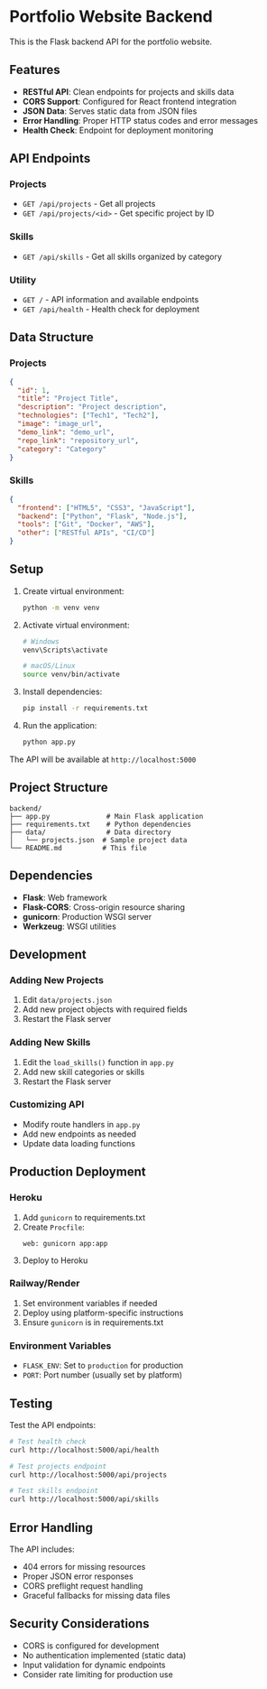# Portfolio Website Backend

This is the Flask backend API for the portfolio website.

## Features

- **RESTful API**: Clean endpoints for projects and skills data
- **CORS Support**: Configured for React frontend integration
- **JSON Data**: Serves static data from JSON files
- **Error Handling**: Proper HTTP status codes and error messages
- **Health Check**: Endpoint for deployment monitoring

## API Endpoints

### Projects
- `GET /api/projects` - Get all projects
- `GET /api/projects/<id>` - Get specific project by ID

### Skills
- `GET /api/skills` - Get all skills organized by category

### Utility
- `GET /` - API information and available endpoints
- `GET /api/health` - Health check for deployment

## Data Structure

### Projects
```json
{
  "id": 1,
  "title": "Project Title",
  "description": "Project description",
  "technologies": ["Tech1", "Tech2"],
  "image": "image_url",
  "demo_link": "demo_url",
  "repo_link": "repository_url",
  "category": "Category"
}
```

### Skills
```json
{
  "frontend": ["HTML5", "CSS3", "JavaScript"],
  "backend": ["Python", "Flask", "Node.js"],
  "tools": ["Git", "Docker", "AWS"],
  "other": ["RESTful APIs", "CI/CD"]
}
```

## Setup

1. Create virtual environment:
   ```bash
   python -m venv venv
   ```

2. Activate virtual environment:
   ```bash
   # Windows
   venv\Scripts\activate
   
   # macOS/Linux
   source venv/bin/activate
   ```

3. Install dependencies:
   ```bash
   pip install -r requirements.txt
   ```

4. Run the application:
   ```bash
   python app.py
   ```

The API will be available at `http://localhost:5000`

## Project Structure

```
backend/
├── app.py              # Main Flask application
├── requirements.txt    # Python dependencies
├── data/               # Data directory
│   └── projects.json  # Sample project data
└── README.md          # This file
```

## Dependencies

- **Flask**: Web framework
- **Flask-CORS**: Cross-origin resource sharing
- **gunicorn**: Production WSGI server
- **Werkzeug**: WSGI utilities

## Development

### Adding New Projects
1. Edit `data/projects.json`
2. Add new project objects with required fields
3. Restart the Flask server

### Adding New Skills
1. Edit the `load_skills()` function in `app.py`
2. Add new skill categories or skills
3. Restart the Flask server

### Customizing API
- Modify route handlers in `app.py`
- Add new endpoints as needed
- Update data loading functions

## Production Deployment

### Heroku
1. Add `gunicorn` to requirements.txt
2. Create `Procfile`:
   ```
   web: gunicorn app:app
   ```
3. Deploy to Heroku

### Railway/Render
1. Set environment variables if needed
2. Deploy using platform-specific instructions
3. Ensure `gunicorn` is in requirements.txt

### Environment Variables
- `FLASK_ENV`: Set to `production` for production
- `PORT`: Port number (usually set by platform)

## Testing

Test the API endpoints:
```bash
# Test health check
curl http://localhost:5000/api/health

# Test projects endpoint
curl http://localhost:5000/api/projects

# Test skills endpoint
curl http://localhost:5000/api/skills
```

## Error Handling

The API includes:
- 404 errors for missing resources
- Proper JSON error responses
- CORS preflight request handling
- Graceful fallbacks for missing data files

## Security Considerations

- CORS is configured for development
- No authentication implemented (static data)
- Input validation for dynamic endpoints
- Consider rate limiting for production use
